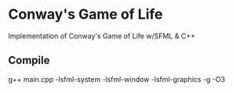 # Conway's Game of Life
Implementation of Conway's Game of Life w/SFML &amp; C++

## Compile
g++ main.cpp -lsfml-system -lsfml-window -lsfml-graphics -g -O3 
